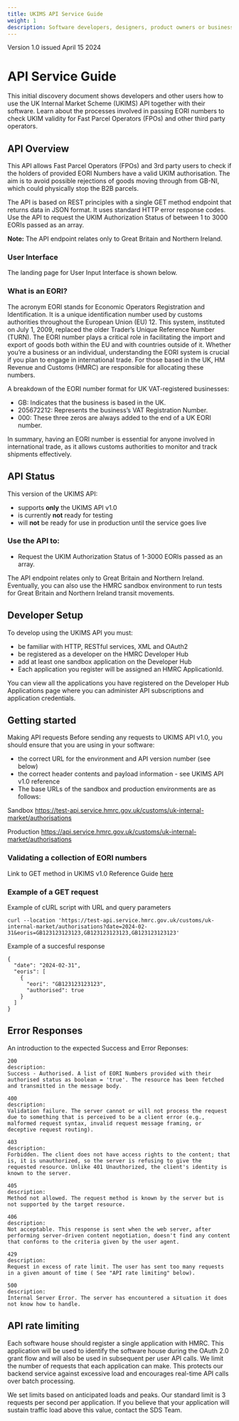 ```yaml
---
title: UKIMS API Service Guide
weight: 1
description: Software developers, designers, product owners or business analysts. Processes involved in passing EORI numbers to check UKIM validity
---
```

Version 1.0 issued April 15 2024

# API Service Guide
This initial discovery document shows developers and other users how to use the UK Internal Market Scheme (UKIMS) API together with their software. Learn about the processes involved in passing EORI numbers to check UKIM validity for Fast Parcel Operators (FPOs) and other third party operators.

## API Overview 

This API allows Fast Parcel Operators (FPOs) and 3rd party users to check if the holders of provided EORI Numbers have a valid UKIM authorisation.
The aim is to avoid possible rejections of goods moving through from GB-NI, which could physically stop the B2B parcels.
    
The API is based on REST principles with a single GET method endpoint that returns data in JSON format. It uses standard HTTP error response codes. Use the API to request the UKIM Authorization Status of between 1 to 3000 EORIs passed as an array. 
    
**Note:** The API endpoint relates only to Great Britain and Northern Ireland.

### User Interface

The landing page for User Input Interface is shown below. 



### What is an EORI?
The acronym EORI stands for Economic Operators Registration and Identification. It is a unique identification number used by customs authorities throughout the European Union (EU) 12. This system, instituted on July 1, 2009, replaced the older Trader’s Unique Reference Number (TURN). The EORI number plays a critical role in facilitating the import and export of goods both within the EU and with countries outside of it. Whether you’re a business or an individual, understanding the EORI system is crucial if you plan to engage in international trade. For those based in the UK, HM Revenue and Customs (HMRC) are responsible for allocating these numbers.

A breakdown of the EORI number format for UK VAT-registered businesses:

- GB: Indicates that the business is based in the UK.
- 205672212: Represents the business’s VAT Registration Number.
- 000: These three zeros are always added to the end of a UK EORI number.

In summary, having an EORI number is essential for anyone involved in international trade, as it allows customs authorities to monitor and track shipments effectively.

## API Status

This version of the UKIMS API:

- supports **only** the  UKIMS API v1.0
- is currently **not** ready for testing
- will **not** be ready for use in production until the service goes live 

### Use the API to:

- Request the UKIM Authorization Status of 1-3000 EORIs passed as an array.

The API endpoint relates only to Great Britain and Northern Ireland.  Eventually, you can also use the HMRC sandbox environment to run tests for Great Britain and Northern Ireland transit movements.

## Developer Setup

To develop using the UKIMS API you must:

- be familiar with HTTP, RESTful services, XML and OAuth2
- be registered as a developer on the HMRC Developer Hub
- add at least one sandbox application on the Developer Hub
- Each application you register will be assigned an HMRC ApplicationId.

You can view all the applications you have registered on the Developer Hub Applications page where you can administer API subscriptions and application credentials.

## Getting started

Making API requests
Before sending any requests to UKIMS API v1.0, you should ensure that you are using in your software:
- the correct URL for the environment and API version number (see below)
- the correct header contents and payload information - see  UKIMS API v1.0 reference
- The base URLs of the sandbox and production environments are as follows:


Sandbox	https://test-api.service.hmrc.gov.uk/customs/uk-internal-market/authorisations

Production	https://api.service.hmrc.gov.uk/customs/uk-internal-market/authorisations

### Validating a collection of EORI numbers

Link to GET method in UKIMS v1.0 Reference Guide [here](https://github.com/hmrc/ukim-auth-checker-api/blob/UIMS-37-SerGuid1/resources/public/api/conf/1.0/application.yaml)


### Example of a GET request
Example of cURL script with URL and query parameters

```curl
curl --location 'https://test-api.service.hmrc.gov.uk/customs/uk-internal-market/authorisations?date=2024-02-31&eoris=GB123123123123,GB123123123123,GB123123123123'
```

Example of a succesful response

```code
{
  "date": "2024-02-31",
  "eoris": [
    {
      "eori": "GB123123123123",
      "authorised": true
    }
  ]
}

```
## Error Responses

An introduction to the expected Success and Error Reponses:

```code
200
description:
Success - Authorised. A list of EORI Numbers provided with their authorised status as boolean = 'true'. The resource has been fetched and transmitted in the message body.
```

```code          
400
description: 
Validation failure. The server cannot or will not process the request due to something that is perceived to be a client error (e.g., malformed request syntax, invalid request message framing, or deceptive request routing).
```

```code
403
description:
Forbidden. The client does not have access rights to the content; that is, it is unauthorized, so the server is refusing to give the requested resource. Unlike 401 Unauthorized, the client's identity is known to the server.
```

```code
405
description:
Method not allowed. The request method is known by the server but is not supported by the target resource. 
```

```code
406
description:
Not acceptable. This response is sent when the web server, after performing server-driven content negotiation, doesn't find any content that conforms to the criteria given by the user agent.
```

```code
429
description:
Request in excess of rate limit. The user has sent too many requests in a given amount of time ( See "API rate limiting" below).
```

```code
500
description: 
Internal Server Error. The server has encountered a situation it does not know how to handle.
```
 
## API rate limiting
Each software house should register a single application with HMRC. This application will be used to identify the software house during the OAuth 2.0 grant flow and will also be used in subsequent per user API calls. We limit the number of requests that each application can make. This protects our backend service against excessive load and encourages real-time API calls over batch processing.

We set limits based on anticipated loads and peaks. Our standard limit is 3 requests per second per application. If you believe that your application will sustain traffic load above this value, contact the SDS Team.


